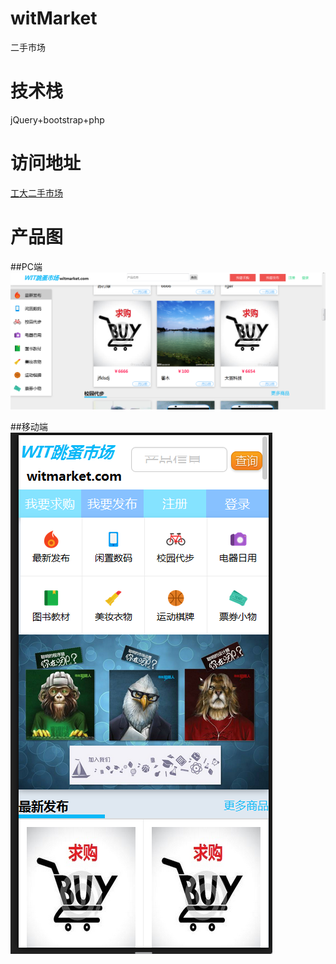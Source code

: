 ﻿# witMarket
二手市场
# 技术栈
jQuery+bootstrap+php
# 访问地址
 [工大二手市场](http://www.witmarket.cn)
# 产品图
 ##PC端
 ![](https://github.com/takeern/witMarket/blob/master/webroot/image/pcwitmarket.png)

 ##移动端   
 ![](https://github.com/takeern/witMarket/blob/master/webroot/image/mobileWitmarket.png)
